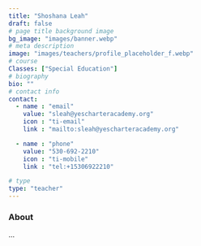 ```yaml
---
title: "Shoshana Leah"
draft: false
# page title background image
bg_image: "images/banner.webp"
# meta description  
image: "images/teachers/profile_placeholder_f.webp"
# course
Classes: ["Special Education"]
# biography
bio: ""
# contact info
contact:
  - name : "email"
    value: "sleah@yescharteracademy.org"
    icon : "ti-email" 
    link : "mailto:sleah@yescharteracademy.org"

  - name : "phone"
    value: "530-692-2210"
    icon : "ti-mobile" 
    link : "tel:+15306922210"

# type
type: "teacher"
---
```


### About

...